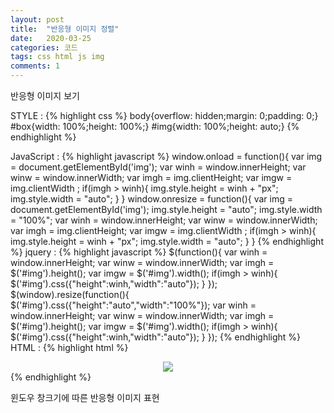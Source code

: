 ```yaml
---
layout: post
title:  "반응형 이미지 정렬"
date:   2020-03-25
categories: 코드
tags: css html js img
comments: 1
---
```

반응형 이미지 보기

STYLE :
{% highlight css %}
body{overflow: hidden;margin: 0;padding: 0;}
#box{width: 100%;height: 100%;}
#img{width: 100%;height: auto;}
{% endhighlight %}


JavaScript :
{% highlight javascript %}
window.onload = function(){
    var img = document.getElementById('img');
    var winh = window.innerHeight;
    var winw = window.innerWidth;
    var imgh = img.clientHeight;
    var imgw = img.clientWidth ;
    if(imgh > winh){
        img.style.height = winh + "px";
        img.style.width = "auto";
    }
}
window.onresize = function(){
    var img = document.getElementById('img');
    img.style.height = "auto";
    img.style.width = "100%";
    var winh = window.innerHeight;
    var winw = window.innerWidth;
    var imgh = img.clientHeight;
    var imgw = img.clientWidth ;
    if(imgh > winh){
        img.style.height = winh + "px";
        img.style.width = "auto";
    }
}
{% endhighlight %}
jquery :
{% highlight javascript %}
$(function(){
    var winh = window.innerHeight;
    var winw = window.innerWidth;
    var imgh = $('#img').height();
    var imgw = $('#img').width();
    if(imgh > winh){
        $('#img').css({"height":winh,"width":"auto"});
    }
});
$(window).resize(function(){
    $('#img').css({"height":"auto","width":"100%"});
    var winh = window.innerHeight;
    var winw = window.innerWidth;
    var imgh = $('#img').height();
    var imgw = $('#img').width();
    if(imgh > winh){
        $('#img').css({"height":winh,"width":"auto"});
    }
});
{% endhighlight %}
HTML :
{% highlight html %}
<div id="box" style="text-align: center;">
    <img id="img" src="/img.jpg"/>
</div>
{% endhighlight %}

윈도우 창크기에 따른 반응형 이미지 표현
